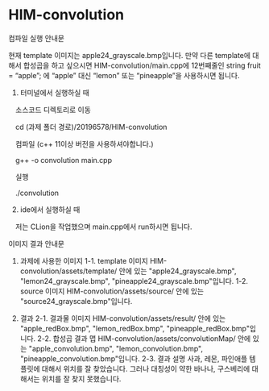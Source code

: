 # HIM-convolution

컴파일 실행 안내문

현재 template 이미지는 apple24_grayscale.bmp입니다. 만약 다른 template에 대해서 합성곱을 하고 싶으시면
HIM-convolution/main.cpp에 12번째줄인 string fruit = “apple”;
에 “apple” 대신 “lemon” 또는 “pineapple”을 사용하시면 됩니다.

1. 터미널에서 실행하실 때

&emsp;소스코드 디렉토리로 이동

&emsp;cd (과제 폴더 경로)/20196578/HIM-convolution

&emsp;컴파일 (c++ 11이상 버전을 사용하셔야합니다.)

&emsp;g++ -o convolution main.cpp

&emsp;실행

&emsp;./convolution

2. ide에서 실행하실 때

&emsp;저는 CLion을 작업했으며 main.cpp에서 run하시면 됩니다.

이미지 결과 안내문

1. 과제에 사용한 이미지
1-1. template 이미지
HIM-convolution/assets/template/ 안에 있는
"apple24_grayscale.bmp", "lemon24_grayscale.bmp", "pineapple24_grayscale.bmp"입니다.
1-2. source 이미지
HIM-convolution/assets/source/ 안에 있는 "source24_grayscale.bmp"입니다.

2. 결과
2-1. 결과물 이미지
HIM-convolution/assets/result/ 안에 있는
"apple_redBox.bmp", "lemon_redBox.bmp", "pineapple_redBox.bmp"입니다.
2-2. 합성곱 결과 맵
HIM-convolution/assets/convolutionMap/ 안에 있는
"apple_convolution.bmp", "lemon_convolution.bmp", "pineapple_convolution.bmp"입니다.
2-3. 결과 설명
사과, 레몬, 파인애플 템플릿에 대해서 위치를 잘 찾았습니다. 그러나 대칭성이 약한 바나나, 구스베리에 대해서는 위치를 잘 찾지 못했습니다.
